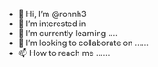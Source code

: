 - 👋 Hi, I’m @ronnh3 
- 👀 I’m interested in 
- 🌱 I’m currently learning ....
- 💞️ I’m looking to collaborate on ......
- 📫 How to reach me ......

<!---
ronnh3/ronnh3 is a ✨ special ✨ repository because its `README.md` (this file) appears on your GitHub profile.
You can click the Preview link to take a look at your changes.
--->
